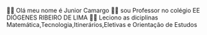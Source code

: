   🙋‍♂️ Olá meu nome é Junior Camargo
  👨‍⚖️ sou Professor no colégio EE DIÓGENES RIBEIRO DE LIMA
  📓📒 Leciono as diciplinas Matemática,Tecnologia,Itinerários,Eletivas e Orientação de Estudos
  
  

<!---
Junior19Camargo/Junior19Camargo is a ✨ special ✨ repository because its `README.md` (this file) appears on your GitHub profile.
You can click the Preview link to take a look at your changes.
--->
